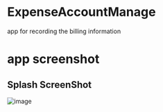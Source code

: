 # ExpenseAccountManage
app for recording the billing information
# app screenshot
## Splash ScreenShot
![image](https://github.com/SunnyLeo2008/ExpenseAccountManage/edit/master/screenshots/splash.png)

